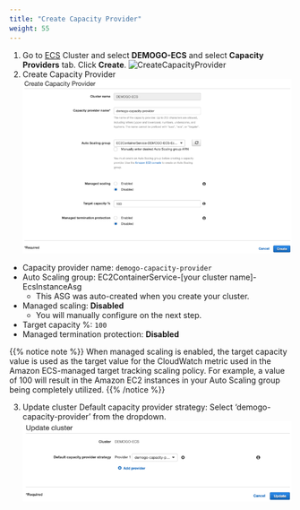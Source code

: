 ```yaml
---
title: "Create Capacity Provider"
weight: 55
---
```

1)	Go to [ECS](https://console.aws.amazon.com/ecs) Cluster and select **DEMOGO-ECS** and select **Capacity Providers** tab. Click **Create**.
![CreateCapacityProvider](../../../../static/images/autoscale/cluster/create_capacity_provider&#32;(1).png)
2)	Create Capacity Provider
![CreateACapacityProvider](../../../../static/images/autoscale/cluster/create_capacity_provider_2.png)
* Capacity provider name: `demogo-capacity-provider` 
* Auto Scaling group: EC2ContainerService-[your cluster name]-EcsInstanceAsg
  * This ASG was auto-created when you create your cluster.
* Managed scaling: **Disabled** 
  * You will manually configure on the next step.
* Target capacity %: `100` 
* Managed termination protection: **Disabled**

{{% notice note %}}
When managed scaling is enabled, the target capacity value is used as the target value for the CloudWatch metric used in the Amazon ECS-managed target tracking scaling policy. For example, a value of 100 will result in the Amazon EC2 instances in your Auto Scaling group being completely utilized.
{{% /notice %}}

3)	Update cluster
Default capacity provider strategy: Select ‘demogo-capacity-provider’ from the dropdown.
![UpdateCluster](../../../../static/images/autoscale/cluster/update_cluster.png)